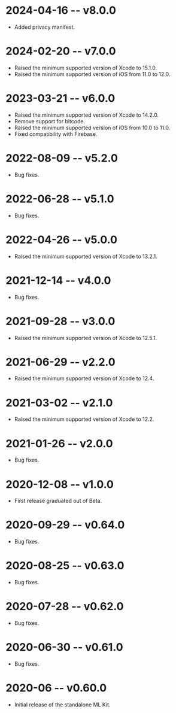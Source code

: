# 2024-04-16 -- v8.0.0
- Added privacy manifest.
# 2024-02-20 -- v7.0.0
- Raised the minimum supported version of Xcode to 15.1.0.
- Raised the minimum supported version of iOS from 11.0 to 12.0.
# 2023-03-21 -- v6.0.0
- Raised the minimum supported version of Xcode to 14.2.0.
- Remove support for bitcode.
- Raised the minimum supported version of iOS from 10.0 to 11.0.
- Fixed compatibility with Firebase.
# 2022-08-09 -- v5.2.0
- Bug fixes.
# 2022-06-28 -- v5.1.0
- Bug fixes.
# 2022-04-26 -- v5.0.0
- Raised the minimum supported version of Xcode to 13.2.1.
# 2021-12-14 -- v4.0.0
- Bug fixes.
# 2021-09-28 -- v3.0.0
- Raised the minimum supported version of Xcode to 12.5.1.
# 2021-06-29 -- v2.2.0
- Raised the minimum supported version of Xcode to 12.4.
# 2021-03-02 -- v2.1.0
- Raised the minimum supported version of Xcode to 12.2.
# 2021-01-26 -- v2.0.0
- Bug fixes.
# 2020-12-08 -- v1.0.0
- First release graduated out of Beta.
# 2020-09-29 -- v0.64.0
- Bug fixes.
# 2020-08-25 -- v0.63.0
- Bug fixes.
# 2020-07-28 -- v0.62.0
- Bug fixes.
# 2020-06-30 -- v0.61.0
- Bug fixes.
# 2020-06 -- v0.60.0
- Initial release of the standalone ML Kit.
